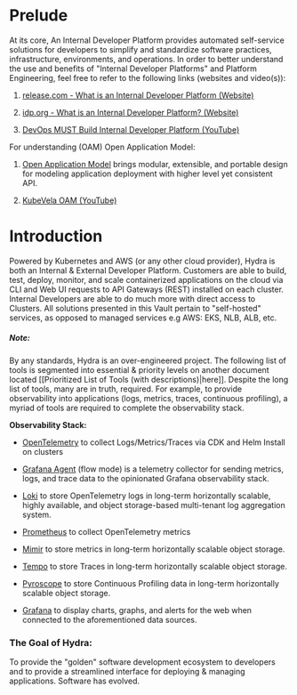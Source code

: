 
# Prelude

At its core, An Internal Developer Platform provides automated self-service solutions for developers to simplify and standardize software practices, infrastructure, environments, and operations. In order to better understand the use and benefits of "Internal Developer Platforms" and Platform Engineering, feel free to refer to the following links (websites and video(s)):

1. [release.com - What is an Internal Developer Platform (Website)](https://release.com/blog/what-is-an-internal-developer-platform-and-why-should-i-have-one?utm_source=google&utm_medium=cpc&utm_term=internal%20developer%20platform&utm_campaign=Blog+Traffic+%7C+SEO+Keywords&utm_source=adwords&utm_medium=ppc&hsa_acc=8660495000&hsa_cam=20424866770&hsa_grp=151561207386&hsa_ad=668033203626&hsa_src=g&hsa_tgt=kwd-1272597365701&hsa_kw=internal%20developer%20platform&hsa_mt=p&hsa_net=adwords&hsa_ver=3&gad_source=1&gbraid=0AAAAACe5tYEGTwbVkwjZMUupPOcXerKXN)

2. [idp.org - What is an Internal Developer Platform? (Website)](https://internaldeveloperplatform.org/what-is-an-internal-developer-platform/)

2. [DevOps MUST Build Internal Developer Platform (YouTube)](https://youtu.be/j5i00z3QXyU?si=Wy8ElF5rg_yo2Ja6)

For understanding (OAM) Open Application Model:

1. [Open Application Model](https://oam.dev/#:~:text=An%20open%20model%20for%20defining,higher%20level%20yet%20consistent%20API.) brings modular, extensible, and portable design for modeling application deployment with higher level yet consistent API.

2. [KubeVela OAM (YouTube)](https://youtu.be/2CBu6sOTtwk?si=n_9K6Sa0JDk3WrWc)


# Introduction

Powered by Kubernetes and AWS (or any other cloud provider), Hydra is both an Internal & External Developer Platform. Customers are able to build, test, deploy, monitor, and scale containerized applications on the cloud via CLI and Web UI requests to API Gateways (REST) installed on each cluster. Internal Developers are able to do much more with direct access to Clusters. All solutions presented in this Vault pertain to "self-hosted" services, as opposed to managed services e.g AWS: EKS, NLB, ALB, etc.

##### Note:

By any standards, Hydra is an over-engineered project. The following list of tools is segmented into essential & priority levels on another document located [[Prioritized List of Tools (with descriptions)|here]]. Despite the long list of tools, many are in truth, required. For example, to provide observability into applications (logs, metrics, traces, continuous profiling), a myriad of tools are required to complete the observability stack.

**Observability Stack:**

- [OpenTelemetry](https://opentelemetry.io/docs/) to collect Logs/Metrics/Traces via CDK and Helm Install on clusters

- [Grafana Agent](https://github.com/grafana/agent) (flow mode) is a telemetry collector for sending metrics, logs, and trace data to the opinionated Grafana observability stack.

- [Loki](https://grafana.com/oss/loki/) to store OpenTelemetry logs in long-term horizontally scalable, highly available, and object storage-based multi-tenant log aggregation system.

- [Prometheus](https://prometheus.io/) to collect OpenTelemetry metrics

- [Mimir](https://grafana.com/oss/mimir/) to store metrics in long-term horizontally scalable object storage. 

- [Tempo](https://grafana.com/oss/tempo/) to store Traces in long-term horizontally scalable object storage.

- [Pyroscope](https://pyroscope.io/) to store Continuous Profiling data in long-term horizontally scalable object storage. 

- [Grafana](https://grafana.com/) to display charts, graphs, and alerts for the web when connected to the aforementioned data sources.

### The Goal of Hydra:

To provide the "golden" software development ecosystem to developers and to provide a streamlined interface for deploying & managing applications. Software has evolved.
